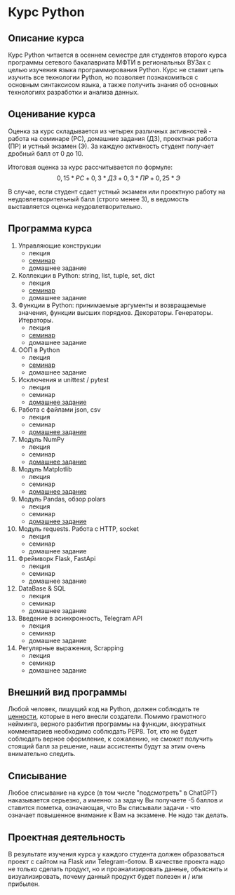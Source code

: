 # Курс Python 

## Описание курса

Курс Python читается в осеннем семестре для студентов второго курса программы сетевого бакалавриата МФТИ в региональных ВУЗах с целью изучения языка программирования Python. Курс не ставит цель изучить все технологии Python, но позволяет познакомиться с основным синтаксисом языка, а также получить знания об основных технологиях разработки и анализа данных.

## Оценивание курса

Оценка за курс складывается из четырех различных активностей - работа на семинаре (РС), домашние задания (ДЗ), проектная работа (ПР) и устный экзамен (Э). За каждую активность студент получает дробный балл от 0 до 10.

Итоговая оценка за курс рассчитывается по формуле: $$0,15 * РС + 0,3 * ДЗ + 0,3 * ПР + 0,25 * Э$$

В случае, если студент сдает устный экзамен или проектную работу на неудовлетворительный балл (строго менее 3), в ведомость выставляется оценка неудовлетворительно.

## Программа курса

01. Управляющие конструкции
    - лекция
    - [семинар](https://github.com/idkisl/PythonCourse_2025/blob/4dc32a2eda0f9c053a20f0510091988420100e70/01/%D0%A1%D0%B5%D0%BC%D0%B8%D0%BD%D0%B0%D1%80/workshop_control_structures.ipynb)
    - домашнее задание
02. Коллекции в Python: string, list, tuple, set, dict
    - лекция
    - [семинар](https://github.com/idkisl/PythonCourse_2025/blob/e59cd78f8a9ee803a9c89c406705acec39613de0/02/%D0%A1%D0%B5%D0%BC%D0%B8%D0%BD%D0%B0%D1%80/workshop_collections.ipynb)
    - домашнее задание
03. Функции в Python: принимаемые аргументы и возвращаемые значения, функции высших порядков. Декораторы. Генераторы. Итераторы.
    - лекция
    - [семинар](https://github.com/idkisl/PythonCourse_2025/blob/673059d04a7471f9fb690e90fe78184d6ad0609e/03/%D0%A1%D0%B5%D0%BC%D0%B8%D0%BD%D0%B0%D1%80/workshop_functions.ipynb)
    - домашнее задание
04. ООП в Python
    - лекция
    - [семинар](https://github.com/idkisl/PythonCourse_2025/blob/edc0e96f73b7ca0ed8d8de29756b99c8b09d0c5e/04/%D0%A1%D0%B5%D0%BC%D0%B8%D0%BD%D0%B0%D1%80/workshop_oop.ipynb)
    - домашнее задание
05. Исключения и unittest / pytest
    - лекция
    - семинар
    - [домашнее задание](https://github.com/idkisl/PythonCourse_2025/blob/ceac027b79be8b5861c5e232b99e31353404e69e/05/%D0%94%D0%BE%D0%BC%D0%B0%D1%88%D0%BD%D0%B5%D0%B5%20%D0%B7%D0%B0%D0%B4%D0%B0%D0%BD%D0%B8%D0%B5/practice_%20test.ipynb)
06. Работа с файлами json, csv
    - лекция
    - семинар
    - [домашнее задание](https://github.com/idkisl/PythonCourse_2025/blob/ceac027b79be8b5861c5e232b99e31353404e69e/06/%D0%94%D0%BE%D0%BC%D0%B0%D1%88%D0%BD%D0%B5%D0%B5%20%D0%B7%D0%B0%D0%B4%D0%B0%D0%BD%D0%B8%D0%B5/practice_%20files.ipynb)
07. Модуль NumPy
    - лекция
    - семинар
    - [домашнее задание](https://github.com/idkisl/PythonCourse_2025/blob/ceac027b79be8b5861c5e232b99e31353404e69e/07/%D0%94%D0%BE%D0%BC%D0%B0%D1%88%D0%BD%D0%B5%D0%B5%20%D0%B7%D0%B0%D0%B4%D0%B0%D0%BD%D0%B8%D0%B5/practice_numpy.ipynb)
08. Модуль Matplotlib
    - лекция
    - семинар
    - [домашнее задание](https://github.com/idkisl/PythonCourse_2025/blob/ceac027b79be8b5861c5e232b99e31353404e69e/08/%D0%94%D0%BE%D0%BC%D0%B0%D1%88%D0%BD%D0%B5%D0%B5%20%D0%B7%D0%B0%D0%B4%D0%B0%D0%BD%D0%B8%D0%B5/practice_matplotlib.ipynb)
09. Модуль Pandas, обзор polars
    - лекция
    - семинар
    - [домашнее задание](https://github.com/idkisl/PythonCourse_2025/blob/ceac027b79be8b5861c5e232b99e31353404e69e/09/%D0%94%D0%BE%D0%BC%D0%B0%D1%88%D0%BD%D0%B5%D0%B5%20%D0%B7%D0%B0%D0%B4%D0%B0%D0%BD%D0%B8%D0%B5/practice_pandas.ipynb)
10. Модуль requests. Работа с HTTP, socket
    - лекция
    - семинар
    - домашнее задание
11. Фреймворк Flask, FastApi
    - лекция
    - семинар
    - домашнее задание
12. DataBase & SQL
    - лекция
    - семинар
    - домашнее задание
13. Введение в асинхронность, Telegram API
    - лекция
    - семинар
    - домашнее задание
14. Регулярные выражения, Scrapping
    - лекция
    - семинар
    - домашнее задание

## Внешний вид программы
Любой человек, пишущий код на Python, должен соблюдать те [ценности](https://ru.wikipedia.org/wiki/Дзен_Пайтона), которые в него внесли создатели. Помимо грамотного нейминга, верного разбития программы на функции, аккуратных комментариев необходимо соблюдать PEP8. Тот, кто не будет соблюдать верное оформление, к сожалению, не сможет получить стоящий балл за решение, наши ассистенты будут за этим очень внимательно следить.

## Списывание
Любое списывание на курсе (в том числе "подсмотреть" в ChatGPT) наказывается серьезно, а именно: за задачу Вы получаете -5 баллов и ставится пометка, означающая, что Вы списывали задачи - что означает повышенное внимание к Вам на экзамене. Не надо так делать.
## Проектная деятельность
В результате изучения курса у каждого студента должен образоваться проект с сайтом на Flask или Telegram-ботом. В качестве проекта надо не только сделать продукт, но и проанализировать данные, объяснить и визуализировать, почему данный продукт будет полезен и / или прибылен.


